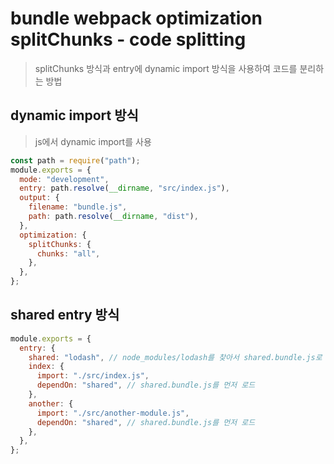 # bundle webpack optimization splitChunks - code splitting

> splitChunks 방식과 entry에 dynamic import 방식을 사용하여 코드를 분리하는 방법

## dynamic import 방식

> js에서 dynamic import를 사용

```js
const path = require("path");
module.exports = {
  mode: "development",
  entry: path.resolve(__dirname, "src/index.js"),
  output: {
    filename: "bundle.js",
    path: path.resolve(__dirname, "dist"),
  },
  optimization: {
    splitChunks: {
      chunks: "all",
    },
  },
};
```

## shared entry 방식

```js
module.exports = {
  entry: {
    shared: "lodash", // node_modules/lodash를 찾아서 shared.bundle.js로 분할
    index: {
      import: "./src/index.js",
      dependOn: "shared", // shared.bundle.js를 먼저 로드
    },
    another: {
      import: "./src/another-module.js",
      dependOn: "shared", // shared.bundle.js를 먼저 로드
    },
  },
};
```

